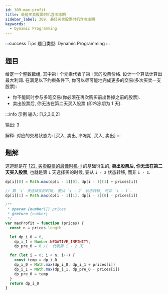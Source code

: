 ```yaml
---
id: 309-max-profit
title: 最佳买卖股票时机含冷冻期
sidebar_label: 309. 最佳买卖股票时机含冷冻期
keywords:
  - Dynamic Programming
---
```


:::success Tips
题目类型: Dynamic Programming
:::

## 题目

给定一个整数数组, 其中第 i 个元素代表了第 i 天的股票价格. 设计一个算法计算出最大利润. 在满足以下约束条件下, 你可以尽可能地完成更多的交易(多次买卖一支股票):

- 你不能同时参与多笔交易(你必须在再次购买前出售掉之前的股票).
- 卖出股票后, 你无法在第二天买入股票 (即冷冻期为 1 天).

:::info 示例
输入: [1,2,3,0,2]

输出: 3

解释: 对应的交易状态为: [买入, 卖出, 冷冻期, 买入, 卖出]
:::

## 题解

这道题是在 [122. 买卖股票的最佳时机-ii](/leetcode/easy/122-max-profit) 的基础衍生的, **卖出股票后, 你无法在第二天买入股票**, 也就是第 `i` 天选择买的时候, 要从 `i - 2` 状态转移, 而非 `i - 1`.

```ts
dp[i][0] = Math.max(dp[i - 1][0], dp[i - 1][1] + prices[i])

// 第 `i` 天选择买的时候, 要从 `i - 2` 状态转移, 而非 `i - 1`.
dp[i][1] = Math.max(dp[i - 1][1], dp[i - 2][0] - prices[i])
```

```ts
/**
 * @param {number[]} prices
 * @return {number}
 */
var maxProfit = function (prices) {
  const n = prices.length

  let dp_i_0 = 0,
    dp_i_1 = Number.NEGATIVE_INFINITY,
    dp_pre_0 = 0 //  代表第 i - 2 天

  for (let i = 0; i < n; i++) {
    const temp = dp_i_0
    dp_i_0 = Math.max(dp_i_0, dp_i_1 + prices[i])
    dp_i_1 = Math.max(dp_i_1, dp_pre_0 - prices[i])
    dp_pre_0 = temp
  }
  return dp_i_0
}
```
